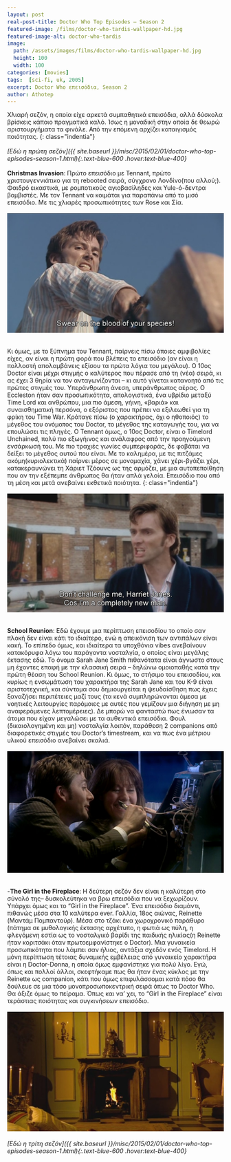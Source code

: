 ```yaml
---
layout: post
real-post-title: Doctor Who Top Episodes – Season 2
featured-image: /films/doctor-who-tardis-wallpaper-hd.jpg
featured-image-alt: doctor-who-tardis
image:
  path: /assets/images/films/doctor-who-tardis-wallpaper-hd.jpg
  height: 100
  width: 100
categories: [movies]
tags:  [sci-fi, uk, 2005]
excerpt: Doctor Who επεισόδια, Season 2
author: Athotep
---
```


Χλιαρή σεζόν, η οποία είχε αρκετά συμπαθητικά επεισόδια, αλλά δύσκολα βρίσκεις κάποιο πραγματικά καλό. Ίσως η μοναδική στην οποία δε θεωρώ αριστουργήματα τα φινάλε. Από την επόμενη αρχίζει καταιγισμός ποιότητας.
{: class="indentia"}  
<br>
*[Εδώ η πρώτη σεζόν]({{ site.baseurl }}/misc/2015/02/01/doctor-who-top-episodes-season-1.html){:.text-blue-600 .hover:text-blue-400}*  
<br>
**Christmas Invasion**: Πρώτο επεισόδιο με Tennant, πρώτο χριστουγεννιάτικο για τη rebooted σειρά, σύγχρονο Λονδίνο(που αλλού;). Φαιδρό εικαστικά, με ρομποτικούς αγιοβασίληδες και Yule-ό-δεντρα βομβιστές. Με τον Tennant να κοιμάται για παραπάνω από το μισό επεισόδιο. Με τις χλιαρές προσωπικότητες των Rose και Σία.  
<br>
![dr5](/assets/images/films/dr5.png)  
<br>

Κι όμως, με το ξύπνημα του Tennant, παίρνεις πίσω όποιες αμφιβολίες είχες, αν είναι η πρώτη φορά που βλέπεις το επεισόδιο (αν είναι η πολλοστή απολαμβάνεις εξίσου τα πρώτα λόγια του μεγάλου). Ο 10ος Doctor είναι μέχρι στιγμής ο καλύτερος που πέρασε από τη (νέα) σειρά, κι ας έχει 3 θηρία να τον ανταγωνίζονται – κι αυτό γίνεται κατανοητό από τις πρώτες στιγμές του. Υπεράνθρωπη άνεση, υπεράνθρωπος αέρας. Ο Eccleston ήταν σαν προσωπικότητα, απολογιστικά, ένα υβρίδιο μεταξύ Time Lord και ανθρώπου, μια πιο άμεση, γήινη, «βαριά» και συναισθηματική περσόνα, ο εξόριστος που πρέπει να εξιλεωθεί για τη φρίκη του Time War. Κράταγε πίσω (ο χαρακτήρας, όχι ο ηθοποιός) το μέγεθος του ονόματος του Doctor, το μέγεθος της καταγωγής του, για να επουλώσει τις πληγές. Ο Tennant όμως, ο 10ος Doctor, είναι ο Timelord Unchained, πολύ πιο εξωγήινος και ανάλαφρος από την προηγούμενη ενσάρκωσή του. Με πιο τραχιές γωνίες συμπεριφοράς, δε φοβάται να δείξει το μέγεθος αυτού που είναι. Με το καλημέρα, με τις πιτζάμες ακόμη(κυριολεκτικά) παίρνει μέρος σε μονομαχία, χάνει χέρι-βγάζει χέρι, κατακεραυνώνει τη Χάριετ Τζόουνς ως της αρμόζει, με μια αυτοπεποίθηση που αν την εξέπεμπε άνθρωπος θα ήταν απλά γελοία. Επεισόδιο που από τη μέση και μετά ανεβαίνει εκθετικά ποιότητα.
{: class="indentia"}  
<br>
![dr6](/assets/images/films/dr6.png)  
<br>

**School Reunion**: Εδώ έχουμε μια περίπτωση επεισοδίου το οποίο σαν πλοκή δεν είναι κάτι το ιδιαίτερο, ενώ η απεικόνιση των αντιπάλων είναι κακή. Το επίπεδο όμως, και ιδιαίτερα τα υποχθόνια vibes ανεβαίνουν κατακόρυφα λόγω του παράγοντα νοσταλγία, ο οποίος είναι μεγάλης έκτασης εδώ. Το όνομα Sarah Jane Smith πιθανότατα είναι άγνωστο στους μη έχοντες επαφή με την κλασσική σειρά – δηλώνω ομοιοπαθής κατά την πρώτη θέαση του School Reunion. Κι όμως, το στήσιμο του επεισοδίου, και κυρίως η ενσωμάτωση του χαρακτήρα της Sarah Jane και του K-9 είναι αριστοτεχνική, και σύντομα σου δημιουργείται η ψευδαίσθηση πως έχεις ξαναζήσει περιπέτειες μαζί τους (τα κενά συμπληρώνονται άμεσα με νοητικές λειτουργίες παρόμοιες με αυτές που γεμίζουν μια διήγηση με μη αναφερόμενες λεπτομέρειες). Δε μπορώ να φανταστώ πως ένιωσαν τα άτομα που είχαν μεγαλώσει με τα αυθεντικά επεισόδια. Φουλ (δικαιολογημένη και μη) νοσταλγία λοιπόν, παράθεση 2 companions από διαφορετικές στιγμές του Doctor’s timestream, και να πως ένα μέτριου υλικού επεισόδιο ανεβαίνει σκαλιά.  
<br>
![dr7](/assets/images/films/dr7.jpg)  
<br>

-**The Girl in the Fireplace**: Η δεύτερη σεζόν δεν είναι η καλύτερη στο σύνολό της– δυσκολεύτηκα να βρω επεισόδια που να ξεχωρίζουν. Υπάρχει όμως και το “Girl in the Fireplace”. Ένα επεισόδιο διαμάντι, πιθανώς μέσα στα 10 καλύτερα ever. Γαλλία, 18ος αιώνας, Reinette (Μαντάμ Πομπαντούρ). Μέσα στο τζάκι ένα χωροχρονικό παράθυρο (πάτημα σε μυθολογικής έκτασης αρχέτυπο, η φωτιά ως πύλη, η φλεγόμενη εστία ως το νοσταλγικό βαρίδι της παιδικής ηλικίας(η Reinette ήταν κοριτσάκι όταν πρωτοεμφανίστηκε ο Doctor). Μια γυναικεία προσωπικότητα που λάμπει σαν ήλιος, αντάξια σχεδόν ενός Timelord. Η μόνη περίπτωση τέτοιας δυναμικής εμβέλειας από γυναικείο χαρακτήρα είναι η Doctor-Donna, η οποία όμως εμφανίστηκε για πολύ λίγο. Εγώ, όπως και πολλοί άλλοι, σκεφτήκαμε πως θα ήταν ένας κύκλος με την Reinette ως companion, κάτι που όμως επιφυλάσσομαι κατά πόσο θα δούλευε σε μια τόσο μονοπροσωποκεντρική σειρά όπως το Doctor Who. Θα άξιζε όμως το πείραμα. Όπως και να’ χει, το “Girl in the Fireplace” είναι τεράστιας ποιότητας και συγκινήσεων επεισόδιο.  
<br>
![dr8](/assets/images/films/dr8.png)  
<br>
*[Εδώ η τρίτη σεζόν]({{ site.baseurl }}/misc/2015/02/01/doctor-who-top-episodes-season-1.html){:.text-blue-600 .hover:text-blue-400}*